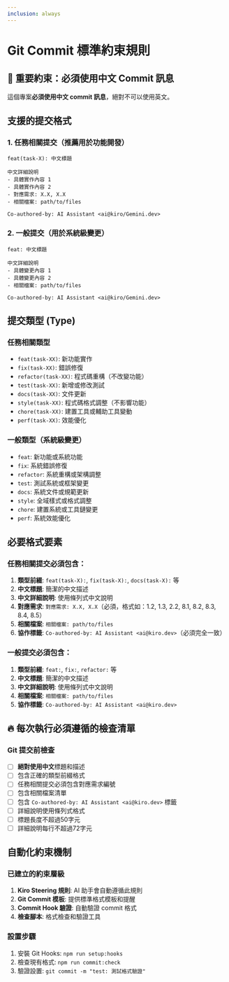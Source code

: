 ```yaml
---
inclusion: always
---
```


# Git Commit 標準約束規則

## 🚨 重要約束：必須使用中文 Commit 訊息

這個專案**必須使用中文 commit 訊息**，絕對不可以使用英文。

## 支援的提交格式

### 1. 任務相關提交（推薦用於功能開發）
```
feat(task-X): 中文標題

中文詳細說明
- 具體實作內容 1
- 具體實作內容 2
- 對應需求: X.X, X.X
- 相關檔案: path/to/files

Co-authored-by: AI Assistant <ai@kiro/Gemini.dev>
```

### 2. 一般提交（用於系統級變更）
```
feat: 中文標題

中文詳細說明
- 具體變更內容 1
- 具體變更內容 2
- 相關檔案: path/to/files

Co-authored-by: AI Assistant <ai@kiro/Gemini.dev>
```

## 提交類型 (Type)

### 任務相關類型
- `feat(task-XX)`: 新功能實作
- `fix(task-XX)`: 錯誤修復
- `refactor(task-XX)`: 程式碼重構（不改變功能）
- `test(task-XX)`: 新增或修改測試
- `docs(task-XX)`: 文件更新
- `style(task-XX)`: 程式碼格式調整（不影響功能）
- `chore(task-XX)`: 建置工具或輔助工具變動
- `perf(task-XX)`: 效能優化

### 一般類型（系統級變更）
- `feat`: 新功能或系統功能
- `fix`: 系統錯誤修復
- `refactor`: 系統重構或架構調整
- `test`: 測試系統或框架變更
- `docs`: 系統文件或規範更新
- `style`: 全域樣式或格式調整
- `chore`: 建置系統或工具鏈變更
- `perf`: 系統效能優化

## 必要格式要素

### 任務相關提交必須包含：
1. **類型前綴**: `feat(task-X):`, `fix(task-X):`, `docs(task-X):` 等
2. **中文標題**: 簡潔的中文描述
3. **中文詳細說明**: 使用條列式中文說明
4. **對應需求**: `對應需求: X.X, X.X`（必須，格式如：1.2, 1.3, 2.2, 8.1, 8.2, 8.3, 8.4, 8.5）
5. **相關檔案**: `相關檔案: path/to/files`
6. **協作標籤**: `Co-authored-by: AI Assistant <ai@kiro.dev>`（必須完全一致）

### 一般提交必須包含：
1. **類型前綴**: `feat:`, `fix:`, `refactor:` 等
2. **中文標題**: 簡潔的中文描述
3. **中文詳細說明**: 使用條列式中文說明
4. **相關檔案**: `相關檔案: path/to/files`
5. **協作標籤**: `Co-authored-by: AI Assistant <ai@kiro.dev>`

## 🔥 每次執行必須遵循的檢查清單

### Git 提交前檢查
- [ ] **絕對使用中文**標題和描述
- [ ] 包含正確的類型前綴格式
- [ ] 任務相關提交必須包含對應需求編號
- [ ] 包含相關檔案清單
- [ ] 包含 `Co-authored-by: AI Assistant <ai@kiro.dev>` 標籤
- [ ] 詳細說明使用條列式格式
- [ ] 標題長度不超過50字元
- [ ] 詳細說明每行不超過72字元

## 自動化約束機制

### 已建立的約束層級
1. **Kiro Steering 規則**: AI 助手會自動遵循此規則
2. **Git Commit 模板**: 提供標準格式模板和提醒
3. **Commit Hook 驗證**: 自動驗證 commit 格式
4. **檢查腳本**: 格式檢查和驗證工具

### 設置步驟
1. 安裝 Git Hooks: `npm run setup:hooks`
2. 檢查現有格式: `npm run commit:check`
3. 驗證設置: `git commit -m "test: 測試格式驗證"`
